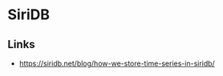 # SiriDB

<database-detail dbname="siridb"></database-detail>

## Links

- https://siridb.net/blog/how-we-store-time-series-in-siridb/